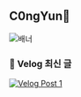 ## C0ngYun👋

![배너](https://capsule-render.vercel.app/api?type=rounded&color=A5D6A7&height=150&section=header&text=🥦%20🐣%20안녕하세요%20congyun%20입니다%20🥦&fontSize=40&fontColor=ffffff&animation=fade)



### 📝 Velog 최신 글

[![Velog Post 1](https://velog-readme-stats.vercel.app/api?name=congyun)](https://velog.io/@congyun/posts)




